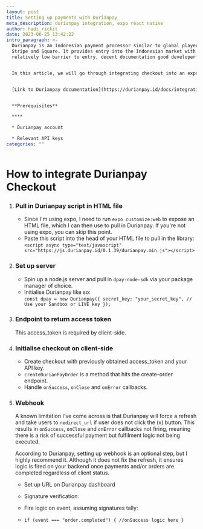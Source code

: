 ```yaml
---
layout: post
title: Setting up payments with Durianpay
meta_description: durianpay integration, expo react native
author: hadi_rickit
date: 2023-06-25 13:42:22
intro_paragraph: >-
  Durianpay is an Indonesian payment processor similar to global players like
  Stripe and Square. It provides entry into the Indonesian market with a
  relatively low barrier to entry, decent documentation good developer support.


  In this article, we will go through integrating checkout into an expo or web project. I will be spinning up a backend to return an access token as well as fire some logic on successful payment in a webhook.


  [L﻿ink to Durianpay documentation](https://durianpay.id/docs/integration/)


  **P﻿rerequisites**

  ****

  * Durianpay account

  * R﻿elevant API keys
categories: ""
---
```

# **H﻿ow to integrate Durianpay Checkout**

1. ### Pull in Durianpay script in HTML file

   * Since I'm using expo, I need to run `expo customize:web` to expose an HTML file, which I can then use to pull in Durianpay. If you're not using expo, you can skip this point.
   * P﻿aste this script into the head of your HTML file to pull in the library:\
     `<script async type="text/javascript" src="https://js.durianpay.id/0.1.39/durianpay.min.js"></script>`
2. ### S﻿et up server

   * S﻿pin up a node.js server and pull in `dpay-node-sdk` via your package manager of choice.
   * I﻿nitialise Durianpay like so:\
     `const dpay = new Durianpay({
       secret_key: "your_secret_key", // Use your Sandbox or LIVE key
     });`
3. ### Endpoint to return access token

   T﻿his access_token is required by client-side.

<script src="https://gist.github.com/rickithadi/9e6bf4f7ee854812229064f2ea5c0a98.js"></script>

4. ### Initialise checkout on client-side

   * C﻿reate checkout with previously obtained access_token and your API key.
   * `createDurianPayOrder` is a method that hits the create-order endpoint.
   * H﻿andle `onSuccess`, `onClose` and `onError` callbacks.
5. ### W﻿ebhook

   A known limitation I've come across is that Durianpay will force a refresh and take users to `redirect_url` if user does not click the (x) button. This results in `onSuccess`, `onClose` and `onError` callbacks not firing, meaning there is a risk of successful payment but fulfilment logic not being executed.

   A﻿ccording to Durianpay, setting up webhook is an optional step, but I highly recommend it. Although it does not fix the refresh, it ensures logic is fired on your backend once payments and/or orders are completed regardless of client status.

   * S﻿et up URL on Durianpay dashboard
   * Signature verification:
   * F﻿ire logic on event, assuming signatures tally:

     <script src="https://gist.github.com/rickithadi/a646ce4bf232edd8dbd472221373ad5a.js"></script>
   * `if (event === "order.completed") {
     //onSuccess logic here
     }`